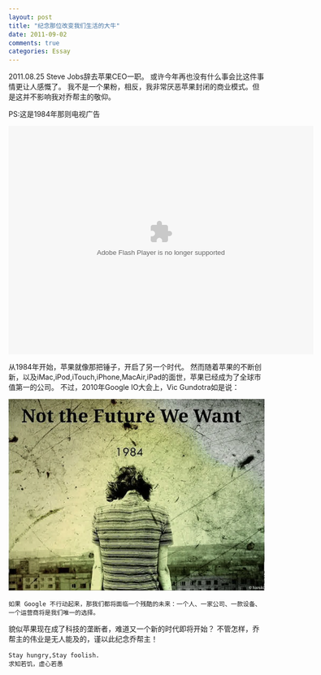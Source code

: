 ```yaml
---
layout: post
title: "纪念那位改变我们生活的大牛"
date: 2011-09-02
comments: true
categories: Essay
---
```


2011.08.25 Steve Jobs辞去苹果CEO一职。
或许今年再也没有什么事会比这件事情更让人感慨了。
我不是一个果粉，相反，我非常厌恶苹果封闭的商业模式。但是这并不影响我对乔帮主的敬仰。

<!-- more -->

PS:这是1984年那则电视广告

<embed src="http://player.youku.com/player.php/sid/XNzk3NTMwNA==/v.swf" allowFullScreen="true" quality="high" width="600" height="450" align="middle" allowScriptAccess="always" type="application/x-shockwave-flash"></embed>

从1984年开始，苹果就像那把锤子，开启了另一个时代。
然而随着苹果的不断创新，以及iMac,iPod,iTouch,iPhone,MacAir,iPad的面世，苹果已经成为了全球市值第一的公司。
不过，2010年Google IO大会上，Vic Gundotra如是说：

![not_the_future_we_want](/assets/2011-09-02-commenmorate-jobs.jpg)

    如果 Google 不行动起来，那我们都将面临一个残酷的未来：一个人、一家公司、一款设备、一个运营商将是我们唯一的选择。

貌似苹果现在成了科技的垄断者，难道又一个新的时代即将开始？
不管怎样，乔帮主的伟业是无人能及的，谨以此纪念乔帮主！

    Stay hungry,Stay foolish.
    求知若饥，虚心若愚
